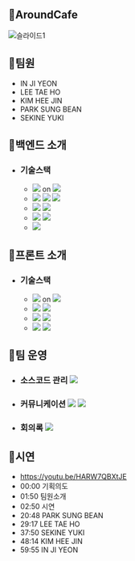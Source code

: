 ## 💛AroundCafe
![슬라이드1](https://user-images.githubusercontent.com/70027022/179713869-a59b393a-df6d-40ba-9ef0-8f595cdffa7d.PNG)


## 💛팀원
   * IN JI YEON
   * LEE TAE HO
   * KIM HEE JIN
   * PARK SUNG BEAN
   * SEKINE YUKI
    
## 💛백엔드 소개
 * ### 기술스택
   - <img src="https://img.shields.io/badge/Java-8-3766AB?style=flat"/> on <img src="https://img.shields.io/badge/IntelliJ-3766AB?style=flat"/>
   - <img src="https://img.shields.io/badge/Spring-4-3766AB?style=flat"/> <img src="https://img.shields.io/badge/SpringBoot-2.6.3-3766AB?style=flat"/> <img src="https://img.shields.io/badge/SpringSecurity-5.6.1-3766AB?style=flat"/>
   - <img src="https://img.shields.io/badge/MySql-8.0.293766AB?style=flat"/> <img src="https://img.shields.io/badge/JPA-3766AB?style=flat"/>
   - <img src="https://img.shields.io/badge/Redis-7.0.0-3766AB?style=flat"/> <img src="https://img.shields.io/badge/Redis-4.9.1-3766AB?style=flat"/>  
   - <img src="https://img.shields.io/badge/Python-3.9.12-3766AB?style=flat"/>
## 💛프론트 소개
 * ### 기술스택
   - <img src="https://img.shields.io/badge/JavaScript-ES6+-3766AB?style=flat"/> on <img src="https://img.shields.io/badge/VScode-3766AB?style=flat"/>
   - <img src="https://img.shields.io/badge/Vue-2.6.14-3766AB?style=flat"/> <img src="https://img.shields.io/badge/Vuex-3.6.2-3766AB?style=flat"/> 
   - <img src="https://img.shields.io/badge/Vuetify-2.6.0-3766AB?style=flat"/> <img src="https://img.shields.io/badge/SCSS-13.0.0-3766AB?style=flat"/>
   - <img src="https://img.shields.io/badge/eslint-7.32.0-3766AB?style=flat"/> <img src="https://img.shields.io/badge/prettier-2.6.2-3766AB?style=flat"/>

## 💛팀 운영
 * ### 소스코드 관리 <img src="https://img.shields.io/badge/Github-3766AB?style=flat"/> 
 * ### 커뮤니케이션 <img src="https://img.shields.io/badge/Gather-3766AB?style=flat"/> <img src="https://img.shields.io/badge/KaKaoTalk-3766AB?style=flat"/>
 * ### 회의록 <img src="https://img.shields.io/badge/Notion-3766AB?style=flat"/>

## 💛시연
 * https://youtu.be/HARW7QBXtJE
 * 00:00 기획의도
 * 01:50 팀원소개
 * 02:50 시연
 * 20:48 PARK SUNG BEAN
 * 29:17 LEE TAE HO
 * 37:50 SEKINE YUKI
 * 48:14 KIM HEE JIN
 * 59:55 IN JI YEON
